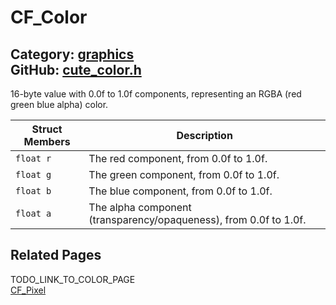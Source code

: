 # CF_Color

Category: [graphics](https://github.com/RandyGaul/cute_framework/blob/master/docs/api_reference?id=graphics)  
GitHub: [cute_color.h](https://github.com/RandyGaul/cute_framework/blob/master/include/cute_color.h)  
---

16-byte value with 0.0f to 1.0f components, representing an RGBA (red green blue alpha) color.

Struct Members | Description
--- | ---
`float r` | The red component, from 0.0f to 1.0f.
`float g` | The green component, from 0.0f to 1.0f.
`float b` | The blue component, from 0.0f to 1.0f.
`float a` | The alpha component (transparency/opaqueness), from 0.0f to 1.0f.

## Related Pages

TODO_LINK_TO_COLOR_PAGE  
[CF_Pixel](https://github.com/RandyGaul/cute_framework/blob/master/docs/graphics/cf_pixel.md)  
